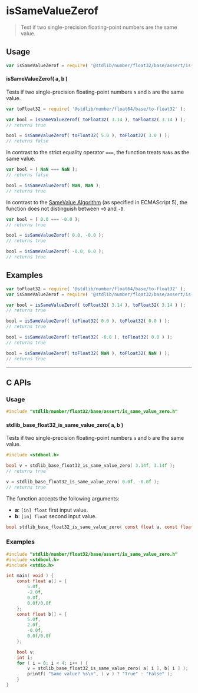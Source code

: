 <!--

@license Apache-2.0

Copyright (c) 2024 The Stdlib Authors.

Licensed under the Apache License, Version 2.0 (the "License");
you may not use this file except in compliance with the License.
You may obtain a copy of the License at

   http://www.apache.org/licenses/LICENSE-2.0

Unless required by applicable law or agreed to in writing, software
distributed under the License is distributed on an "AS IS" BASIS,
WITHOUT WARRANTIES OR CONDITIONS OF ANY KIND, either express or implied.
See the License for the specific language governing permissions and
limitations under the License.

-->

# isSameValueZerof

> Test if two single-precision floating-point numbers are the same value.

<section class="usage">

## Usage

```javascript
var isSameValueZerof = require( '@stdlib/number/float32/base/assert/is-same-value-zero' );
```

#### isSameValueZerof( a, b )

Tests if two single-precision floating-point numbers `a` and `b` are the same value.

```javascript
var toFloat32 = require( '@stdlib/number/float64/base/to-float32' );

var bool = isSameValueZerof( toFloat32( 3.14 ), toFloat32( 3.14 ) );
// returns true

bool = isSameValueZerof( toFloat32( 5.0 ), toFloat32( 3.0 ) );
// returns false
```

In contrast to the strict equality operator `===`, the function treats `NaNs` as the same value.

<!-- eslint-disable use-isnan -->

```javascript
var bool = ( NaN === NaN );
// returns false

bool = isSameValueZerof( NaN, NaN );
// returns true
```

In contrast to the [SameValue Algorithm][@stdlib/number/float32/base/assert/is-same-value] (as specified in ECMAScript 5), the function does not distinguish between `+0` and `-0`.

<!-- eslint-disable no-compare-neg-zero -->

```javascript
var bool = ( 0.0 === -0.0 );
// returns true

bool = isSameValueZerof( 0.0, -0.0 );
// returns true

bool = isSameValueZerof( -0.0, 0.0 );
// returns true
```

</section>

<!-- /.usage -->

<section class="notes">

</section>

<!-- /.notes -->

<section class="examples">

## Examples

<!-- eslint no-undef: "error" -->

```javascript
var toFloat32 = require( '@stdlib/number/float64/base/to-float32' );
var isSameValueZerof = require( '@stdlib/number/float32/base/assert/is-same-value-zero' );

var bool = isSameValueZerof( toFloat32( 3.14 ), toFloat32( 3.14 ) );
// returns true

bool = isSameValueZerof( toFloat32( 0.0 ), toFloat32( 0.0 ) );
// returns true

bool = isSameValueZerof( toFloat32( -0.0 ), toFloat32( 0.0 ) );
// returns true

bool = isSameValueZerof( toFloat32( NaN ), toFloat32( NaN ) );
// returns true
```

</section>

<!-- /.examples -->

<!-- C interface documentation. -->

* * *

<section class="c">

## C APIs

<!-- Section to include introductory text. Make sure to keep an empty line after the intro `section` element and another before the `/section` close. -->

<section class="intro">

</section>

<!-- /.intro -->

<!-- C usage documentation. -->

<section class="usage">

### Usage

```c
#include "stdlib/number/float32/base/assert/is_same_value_zero.h"
```

#### stdlib_base_float32_is_same_value_zero( a, b )

Tests if two single-precision floating-point numbers `a` and `b` are the same value.

```c
#include <stdbool.h>

bool v = stdlib_base_float32_is_same_value_zero( 3.14f, 3.14f );
// returns true

v = stdlib_base_float32_is_same_value_zero( 0.0f, -0.0f );
// returns true
```

The function accepts the following arguments:

-   **a**: `[in] float` first input value.
-   **b**: `[in] float` second input value.

```c
bool stdlib_base_float32_is_same_value_zero( const float a, const float b );
```

</section>

<!-- /.usage -->

<!-- C API usage notes. Make sure to keep an empty line after the `section` element and another before the `/section` close. -->

<section class="notes">

</section>

<!-- /.notes -->

<!-- C API usage examples. -->

<section class="examples">

### Examples

```c
#include "stdlib/number/float32/base/assert/is_same_value_zero.h"
#include <stdbool.h>
#include <stdio.h>

int main( void ) {
    const float a[] = {
        5.0f,
        -2.0f,
        0.0f,
        0.0f/0.0f
    };
    const float b[] = {
        5.0f,
        2.0f,
        -0.0f,
        0.0f/0.0f
    };

    bool v;
    int i;
    for ( i = 0; i < 4; i++ ) {
        v = stdlib_base_float32_is_same_value_zero( a[ i ], b[ i ] );
        printf( "Same value? %s\n", ( v ) ? "True" : "False" );
    }
}
```

</section>

<!-- /.examples -->

</section>

<!-- /.c -->

<!-- Section for related `stdlib` packages. Do not manually edit this section, as it is automatically populated. -->

<section class="related">

</section>

<!-- /.related -->

<!-- Section for all links. Make sure to keep an empty line after the `section` element and another before the `/section` close. -->

<section class="links">

[@stdlib/number/float32/base/assert/is-same-value]: https://github.com/stdlib-js/number/tree/main/float32/base/assert/is-same-value

</section>

<!-- /.links -->
